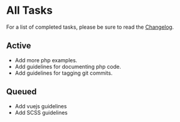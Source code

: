 # All Tasks

For a list of completed tasks, please be sure to read the [Changelog](CHANGELOG.md).

## Active

- Add more php examples.
- Add guidelines for documenting php code.
- Add guidelines for tagging git commits.

## Queued

- Add vuejs guidelines
- Add SCSS guidelines
